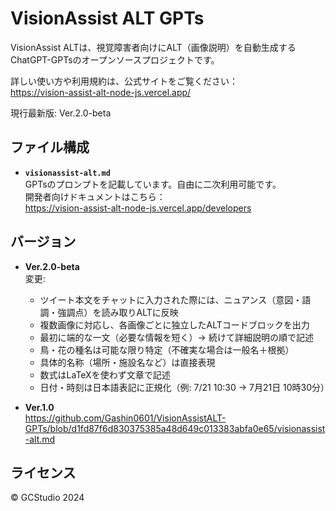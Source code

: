 # VisionAssist ALT GPTs

VisionAssist ALTは、視覚障害者向けにALT（画像説明）を自動生成するChatGPT-GPTsのオープンソースプロジェクトです。  

詳しい使い方や利用規約は、公式サイトをご覧ください：  
https://vision-assist-alt-node-js.vercel.app/

現行最新版: Ver.2.0-beta

## ファイル構成

- **`visionassist-alt.md`**  
  GPTsのプロンプトを記載しています。自由に二次利用可能です。  
  開発者向けドキュメントはこちら：  
  https://vision-assist-alt-node-js.vercel.app/developers

## バージョン

- **Ver.2.0-beta**  
  変更:
  - ツイート本文をチャットに入力された際には、ニュアンス（意図・語調・強調点）を読み取りALTに反映
  - 複数画像に対応し、各画像ごとに独立したALTコードブロックを出力
  - 最初に端的な一文（必要な情報を短く）→ 続けて詳細説明の順で記述
  - 鳥・花の種名は可能な限り特定（不確実な場合は一般名＋根拠）
  - 具体的名称（場所・施設名など）は直接表現
  - 数式はLaTeXを使わず文章で記述
  - 日付・時刻は日本語表記に正規化（例: 7/21 10:30 → 7月21日 10時30分）
  

- **Ver.1.0**  
  https://github.com/Gashin0601/VisionAssistALT-GPTs/blob/d1fd87f6d830375385a48d649c013383abfa0e65/visionassist-alt.md

## ライセンス

© GCStudio 2024